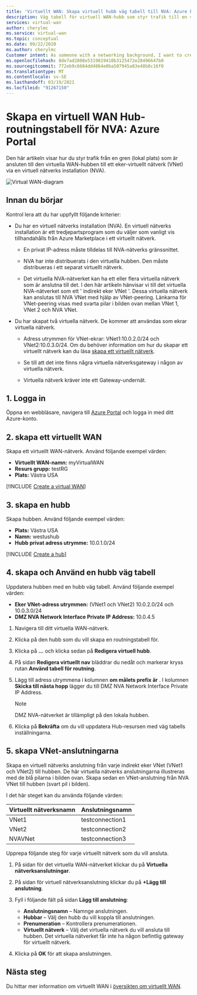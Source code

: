 ```yaml
---
title: 'Virtuellt WAN: Skapa virtuell hubb väg tabell till NVA: Azure Portal'
description: Väg tabell för virtuell WAN-hubb som styr trafik till en virtuell nätverks enhet med hjälp av portalen.
services: virtual-wan
author: cherylmc
ms.service: virtual-wan
ms.topic: conceptual
ms.date: 09/22/2020
ms.author: cherylmc
Customer intent: As someone with a networking background, I want to create a route table using the portal.
ms.openlocfilehash: 8de7ad2808e5319819410b3125472e28496647b0
ms.sourcegitcommit: 772eb9c6684dd4864e0ba507945a83e48b8c16f0
ms.translationtype: MT
ms.contentlocale: sv-SE
ms.lasthandoff: 03/19/2021
ms.locfileid: "91267150"
---
```

# <a name="create-a-virtual-wan-hub-route-table-for-nvas-azure-portal"></a>Skapa en virtuell WAN Hub-routningstabell för NVA: Azure Portal

Den här artikeln visar hur du styr trafik från en gren (lokal plats) som är ansluten till den virtuella WAN-hubben till ett eker-virtuellt nätverk (VNet) via en virtuell nätverks installation (NVA).

![Virtual WAN-diagram](./media/virtual-wan-route-table-nva/vwanroute.png)

## <a name="before-you-begin"></a>Innan du börjar

Kontrol lera att du har uppfyllt följande kriterier:

*  Du har en virtuell nätverks installation (NVA). En virtuell nätverks installation är ett tredjepartsprogram som du väljer som vanligt vis tillhandahålls från Azure Marketplace i ett virtuellt nätverk.

    * En privat IP-adress måste tilldelas till NVA-nätverks gränssnittet.

    * NVA har inte distribuerats i den virtuella hubben. Den måste distribueras i ett separat virtuellt nätverk.

    *  Det virtuella NVA-nätverket kan ha ett eller flera virtuella nätverk som är anslutna till det. I den här artikeln hänvisar vi till det virtuella NVA-nätverket som ett ' indirekt eker VNet '. Dessa virtuella nätverk kan anslutas till NVA VNet med hjälp av VNet-peering. Länkarna för VNet-peering visas med svarta pilar i bilden ovan mellan VNet 1, VNet 2 och NVA VNet.
*  Du har skapat två virtuella nätverk. De kommer att användas som ekrar virtuella nätverk.

    * Adress utrymmen för VNet-ekrar: VNet1:10.0.2.0/24 och VNet2:10.0.3.0/24. Om du behöver information om hur du skapar ett virtuellt nätverk kan du läsa [skapa ett virtuellt nätverk](../virtual-network/quick-create-portal.md).

    * Se till att det inte finns några virtuella nätverksgateway i någon av virtuella nätverk.

    * Virtuella nätverk kräver inte ett Gateway-undernät.

## <a name="1-sign-in"></a><a name="signin"></a>1. Logga in

Öppna en webbläsare, navigera till [Azure Portal](https://portal.azure.com) och logga in med ditt Azure-konto.

## <a name="2-create-a-virtual-wan"></a><a name="vwan"></a>2. skapa ett virtuellt WAN

Skapa ett virtuellt WAN-nätverk. Använd följande exempel värden:

* **Virtuellt WAN-namn:** myVirtualWAN
* **Resurs grupp:** testRG
* **Plats:** Västra USA

[!INCLUDE [Create a virtual WAN](../../includes/virtual-wan-tutorial-vwan-include.md)]

## <a name="3-create-a-hub"></a><a name="hub"></a>3. skapa en hubb

Skapa hubben. Använd följande exempel värden:

* **Plats:** Västra USA
* **Namn:** westushub
* **Hubb privat adress utrymme:** 10.0.1.0/24

[!INCLUDE [Create a hub](../../includes/virtual-wan-tutorial-hub-include.md)]

## <a name="4-create-and-apply-a-hub-route-table"></a><a name="route"></a>4. skapa och Använd en hubb väg tabell

Uppdatera hubben med en hubb väg tabell. Använd följande exempel värden:

* **Eker VNet-adress utrymmen:** (VNet1 och VNet2) 10.0.2.0/24 och 10.0.3.0/24
* **DMZ NVA Network Interface Private IP Address:** 10.0.4.5

1. Navigera till ditt virtuella WAN-nätverk.
2. Klicka på den hubb som du vill skapa en routningstabell för.
3. Klicka på **...** och klicka sedan på **Redigera virtuell hubb**.
4. På sidan **Redigera virtuellt nav** bläddrar du nedåt och markerar kryss rutan **Använd tabell för routning**.
5. Lägg till adress utrymmena i kolumnen **om målets prefix är** . I kolumnen **Skicka till nästa hopp** lägger du till DMZ NVA Network Interface Private IP Address.

   > [!NOTE]
   > DMZ NVA-nätverket är tillämpligt på den lokala hubben.
   
6. Klicka på **Bekräfta** om du vill uppdatera Hub-resursen med väg tabells inställningarna.

## <a name="5-create-the-vnet-connections"></a><a name="connections"></a>5. skapa VNet-anslutningarna

Skapa en virtuell nätverks anslutning från varje indirekt eker VNet (VNet1 och VNet2) till hubben. De här virtuella nätverks anslutningarna illustreras med de blå pilarna i bilden ovan. Skapa sedan en VNet-anslutning från NVA VNet till hubben (svart pil i bilden).

 I det här steget kan du använda följande värden:

| Virtuellt nätverksnamn| Anslutningsnamn|
| --- | --- |
| VNet1 | testconnection1 |
| VNet2 | testconnection2 |
| NVAVNet | testconnection3 |

Upprepa följande steg för varje virtuellt nätverk som du vill ansluta.

1. På sidan för det virtuella WAN-nätverket klickar du på **Virtuella nätverksanslutningar**.
2. På sidan för virtuell nätverksanslutning klickar du på **+Lägg till anslutning**.
3. Fyll i följande fält på sidan **Lägg till anslutning**:

    * **Anslutningsnamn** – Namnge anslutningen.
    * **Hubbar** – Välj den hubb du vill koppla till anslutningen.
    * **Prenumeration** – Kontrollera prenumerationen.
    * **Virtuellt nätverk** – Välj det virtuella nätverk du vill ansluta till hubben. Det virtuella nätverket får inte ha någon befintlig gateway för virtuellt nätverk.
4. Klicka på **OK** för att skapa anslutningen.

## <a name="next-steps"></a>Nästa steg

Du hittar mer information om virtuellt WAN i [översikten om virtuellt WAN](virtual-wan-about.md).
